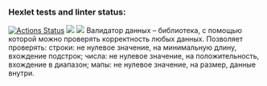 ### Hexlet tests and linter status:
[![Actions Status](https://github.com/RomanKhal/java-project-78/actions/workflows/hexlet-check.yml/badge.svg)](https://github.com/RomanKhal/java-project-78/actions)
<a href="https://codeclimate.com/github/RomanKhal/java-project-78/maintainability"><img src="https://api.codeclimate.com/v1/badges/bac944aa1153698031b1/maintainability" /></a>
<a href="https://codeclimate.com/github/RomanKhal/java-project-78/test_coverage"><img src="https://api.codeclimate.com/v1/badges/bac944aa1153698031b1/test_coverage" /></a>
Валидатор данных – библиотека, с помощью которой можно проверять корректность любых данных. 
Позволяет проверять: 
  строки: 
    не нулевое значение, 
    на минимальную длину, 
    вхождение подстрок; 
  числа: 
    не нулевое значение, 
    на положительность, 
    вхождение в диапазон; 
  мапы: 
    не нулевое значение, 
    на размер, 
    данные внутри.
